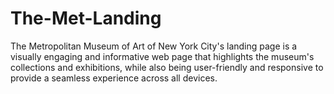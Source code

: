 # The-Met-Landing
The Metropolitan Museum of Art of New York City's landing page is a visually engaging and informative web page that highlights the museum's collections and exhibitions, while also being user-friendly and responsive to provide a seamless experience across all devices.
